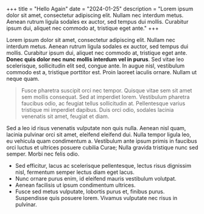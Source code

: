 +++
title = "Hello Again"
date = "2024-01-25"
description = "Lorem ipsum dolor sit amet, consectetur adipiscing elit. Nullam nec interdum metus. Aenean rutrum ligula sodales ex auctor, sed tempus dui mollis. Curabitur ipsum dui, aliquet nec commodo at, tristique eget ante."
+++

Lorem ipsum dolor sit amet, consectetur adipiscing elit. Nullam nec interdum metus. Aenean rutrum ligula sodales ex auctor, sed tempus dui mollis. Curabitur ipsum dui, aliquet nec commodo at, tristique eget ante. **Donec quis dolor nec nunc mollis interdum vel in purus**. Sed vitae leo scelerisque, sollicitudin elit sed, congue ante. In augue nisl, vestibulum commodo est a, tristique porttitor est. Proin laoreet iaculis ornare. Nullam ut neque quam.

> Fusce pharetra suscipit orci nec tempor. Quisque vitae sem sit amet sem mollis consequat. Sed at imperdiet lorem. Vestibulum pharetra faucibus odio, ac feugiat tellus sollicitudin at. Pellentesque varius tristique mi imperdiet dapibus. Duis orci odio, sodales lacinia venenatis sit amet, feugiat et diam.

Sed a leo id risus venenatis vulputate non quis nulla. Aenean nisl quam, lacinia pulvinar orci sit amet, eleifend eleifend dui. Nulla tempor ligula leo, eu vehicula quam condimentum a. Vestibulum ante ipsum primis in faucibus orci luctus et ultrices posuere cubilia Curae; Nulla gravida tristique nunc sed semper. Morbi nec felis odio.

- Sed efficitur, lacus ac scelerisque pellentesque, lectus risus dignissim nisl, fermentum semper lectus diam eget lacus.
- Nunc ornare purus enim, id eleifend mauris vestibulum volutpat.
- Aenean facilisis ut ipsum condimentum ultrices.
- Fusce sed metus vulputate, lobortis purus et, finibus purus. Suspendisse quis posuere lorem. Vivamus vulputate nec risus in pulvinar.
